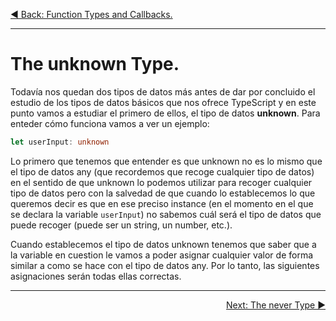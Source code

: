 <p align="left">
 <a href="02_16.md">◀ Back: Function Types and Callbacks.</a>
</p>

---

# The unknown Type.

Todavía nos quedan dos tipos de datos más antes de dar por concluido el estudio de los tipos de datos básicos que nos ofrece TypeScript y en este punto vamos a estudiar el primero de ellos, el tipo de datos **unknown**. Para enteder cómo funciona vamos a ver un ejemplo:

```ts
let userInput: unknown
```

Lo primero que tenemos que entender es que unknown no es lo mismo que el tipo de datos any (que recordemos que recoge cualquier tipo de datos) en el sentido de que unknown lo podemos utilizar para recoger cualquier tipo de datos pero con la salvedad de que cuando lo establecemos lo que queremos decir es que en ese preciso instance (en el momento en el que se declara la variable `userInput`) no sabemos cuál será el tipo de datos que puede recoger (puede ser un string, un number, etc.).

Cuando establecemos el tipo de datos unknown tenemos que saber que a la variable en cuestion le vamos a poder asignar cualquier valor de forma similar a como se hace con el tipo de datos any. Por lo tanto, las siguientes asignaciones serán todas ellas correctas.


---

<p align="right">
 <a href="02_18.md">Next: The never Type ▶</a>
</p>
